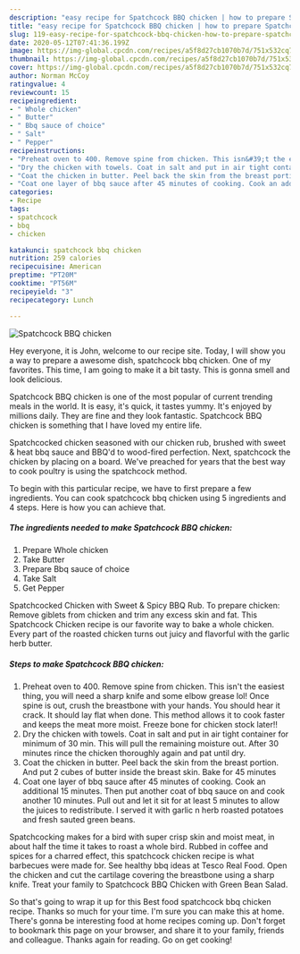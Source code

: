 ```yaml
---
description: "easy recipe for Spatchcock BBQ chicken | how to prepare Spatchcock BBQ chicken"
title: "easy recipe for Spatchcock BBQ chicken | how to prepare Spatchcock BBQ chicken"
slug: 119-easy-recipe-for-spatchcock-bbq-chicken-how-to-prepare-spatchcock-bbq-chicken
date: 2020-05-12T07:41:36.199Z
image: https://img-global.cpcdn.com/recipes/a5f8d27cb1070b7d/751x532cq70/spatchcock-bbq-chicken-recipe-main-photo.jpg
thumbnail: https://img-global.cpcdn.com/recipes/a5f8d27cb1070b7d/751x532cq70/spatchcock-bbq-chicken-recipe-main-photo.jpg
cover: https://img-global.cpcdn.com/recipes/a5f8d27cb1070b7d/751x532cq70/spatchcock-bbq-chicken-recipe-main-photo.jpg
author: Norman McCoy
ratingvalue: 4
reviewcount: 15
recipeingredient:
- " Whole chicken"
- " Butter"
- " Bbq sauce of choice"
- " Salt"
- " Pepper"
recipeinstructions:
- "Preheat oven to 400. Remove spine from chicken. This isn&#39;t the easiest thing, you will need a sharp knife and some elbow grease lol! Once spine is out, crush the breastbone with your hands. You should hear it crack. It should lay flat when done. This method allows it to cook faster and keeps the meat more moist. Freeze bone for chicken stock later!!"
- "Dry the chicken with towels. Coat in salt and put in air tight container for minimum of 30 min. This will pull the remaining moisture out. After 30 minutes rince the chicken thoroughly again and pat until dry."
- "Coat the chicken in butter. Peel back the skin from the breast portion. And put 2 cubes of butter inside the breast skin. Bake for 45 minutes"
- "Coat one layer of bbq sauce after 45 minutes of cooking. Cook an additional 15 minutes. Then put another coat of bbq sauce on and cook another 10 minutes. Pull out and let it sit for at least 5 minutes to allow the juices to redistribute. I served it with garlic n herb roasted potatoes and fresh sauted green beans."
categories:
- Recipe
tags:
- spatchcock
- bbq
- chicken

katakunci: spatchcock bbq chicken 
nutrition: 259 calories
recipecuisine: American
preptime: "PT20M"
cooktime: "PT56M"
recipeyield: "3"
recipecategory: Lunch

---
```



![Spatchcock BBQ chicken](https://img-global.cpcdn.com/recipes/a5f8d27cb1070b7d/751x532cq70/spatchcock-bbq-chicken-recipe-main-photo.jpg)

Hey everyone, it is John, welcome to our recipe site. Today, I will show you a way to prepare a awesome dish, spatchcock bbq chicken. One of my favorites. This time, I am going to make it a bit tasty. This is gonna smell and look delicious.

Spatchcock BBQ chicken is one of the most popular of current trending meals in the world. It is easy, it's quick, it tastes yummy. It's enjoyed by millions daily. They are fine and they look fantastic. Spatchcock BBQ chicken is something that I have loved my entire life.

Spatchcocked chicken seasoned with our chicken rub, brushed with sweet &amp; heat bbq sauce and BBQ&#39;d to wood-fired perfection. Next, spatchcock the chicken by placing on a board. We&#39;ve preached for years that the best way to cook poultry is using the spatchcock method.


To begin with this particular recipe, we have to first prepare a few ingredients. You can cook spatchcock bbq chicken using 5 ingredients and 4 steps. Here is how you can achieve that.

<!--inarticleads1-->

##### The ingredients needed to make Spatchcock BBQ chicken:

1. Prepare  Whole chicken
1. Take  Butter
1. Prepare  Bbq sauce of choice
1. Take  Salt
1. Get  Pepper


Spatchcocked Chicken with Sweet &amp; Spicy BBQ Rub. To prepare chicken: Remove giblets from chicken and trim any excess skin and fat. This Spatchcock Chicken recipe is our favorite way to bake a whole chicken. Every part of the roasted chicken turns out juicy and flavorful with the garlic herb butter. 

<!--inarticleads2-->

##### Steps to make Spatchcock BBQ chicken:

1. Preheat oven to 400. Remove spine from chicken. This isn&#39;t the easiest thing, you will need a sharp knife and some elbow grease lol! Once spine is out, crush the breastbone with your hands. You should hear it crack. It should lay flat when done. This method allows it to cook faster and keeps the meat more moist. Freeze bone for chicken stock later!!
1. Dry the chicken with towels. Coat in salt and put in air tight container for minimum of 30 min. This will pull the remaining moisture out. After 30 minutes rince the chicken thoroughly again and pat until dry.
1. Coat the chicken in butter. Peel back the skin from the breast portion. And put 2 cubes of butter inside the breast skin. Bake for 45 minutes
1. Coat one layer of bbq sauce after 45 minutes of cooking. Cook an additional 15 minutes. Then put another coat of bbq sauce on and cook another 10 minutes. Pull out and let it sit for at least 5 minutes to allow the juices to redistribute. I served it with garlic n herb roasted potatoes and fresh sauted green beans.


Spatchcocking makes for a bird with super crisp skin and moist meat, in about half the time it takes to roast a whole bird. Rubbed in coffee and spices for a charred effect, this spatchcock chicken recipe is what barbecues were made for. See healthy bbq ideas at Tesco Real Food. Open the chicken and cut the cartilage covering the breastbone using a sharp knife. Treat your family to Spatchcock BBQ Chicken with Green Bean Salad. 

So that's going to wrap it up for this Best food spatchcock bbq chicken recipe. Thanks so much for your time. I'm sure you can make this at home. There's gonna be interesting food at home recipes coming up. Don't forget to bookmark this page on your browser, and share it to your family, friends and colleague. Thanks again for reading. Go on get cooking!
